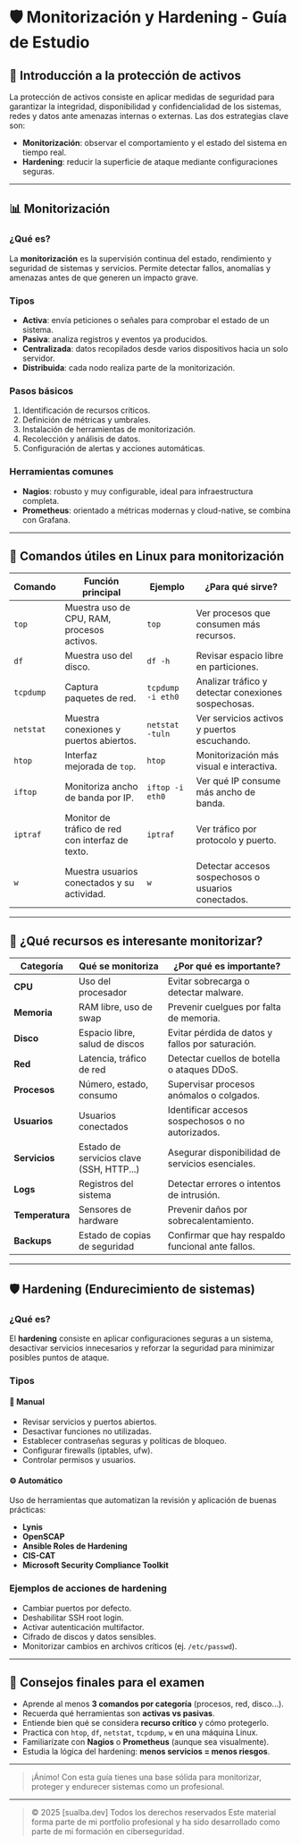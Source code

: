 # 🛡️ Monitorización y Hardening - Guía de Estudio

## 🔐 Introducción a la protección de activos

La protección de activos consiste en aplicar medidas de seguridad para garantizar la integridad, disponibilidad y confidencialidad de los sistemas, redes y datos ante amenazas internas o externas. Las dos estrategias clave son:

- **Monitorización**: observar el comportamiento y el estado del sistema en tiempo real.
- **Hardening**: reducir la superficie de ataque mediante configuraciones seguras.

---

## 📊 Monitorización

### ¿Qué es?

La **monitorización** es la supervisión continua del estado, rendimiento y seguridad de sistemas y servicios. Permite detectar fallos, anomalías y amenazas antes de que generen un impacto grave.

### Tipos

- **Activa**: envía peticiones o señales para comprobar el estado de un sistema.
- **Pasiva**: analiza registros y eventos ya producidos.
- **Centralizada**: datos recopilados desde varios dispositivos hacia un solo servidor.
- **Distribuida**: cada nodo realiza parte de la monitorización.

### Pasos básicos

1. Identificación de recursos críticos.
2. Definición de métricas y umbrales.
3. Instalación de herramientas de monitorización.
4. Recolección y análisis de datos.
5. Configuración de alertas y acciones automáticas.

### Herramientas comunes

- **Nagios**: robusto y muy configurable, ideal para infraestructura completa.
- **Prometheus**: orientado a métricas modernas y cloud-native, se combina con Grafana.

---

## 🧰 Comandos útiles en Linux para monitorización

| Comando     | Función principal                                           | Ejemplo             | ¿Para qué sirve?                                      |
|-------------|-------------------------------------------------------------|---------------------|--------------------------------------------------------|
| `top`       | Muestra uso de CPU, RAM, procesos activos.                  | `top`               | Ver procesos que consumen más recursos.               |
| `df`        | Muestra uso del disco.                                      | `df -h`             | Revisar espacio libre en particiones.                 |
| `tcpdump`   | Captura paquetes de red.                                    | `tcpdump -i eth0`   | Analizar tráfico y detectar conexiones sospechosas.   |
| `netstat`   | Muestra conexiones y puertos abiertos.                      | `netstat -tuln`     | Ver servicios activos y puertos escuchando.           |
| `htop`      | Interfaz mejorada de `top`.                                 | `htop`              | Monitorización más visual e interactiva.              |
| `iftop`     | Monitoriza ancho de banda por IP.                           | `iftop -i eth0`     | Ver qué IP consume más ancho de banda.                |
| `iptraf`    | Monitor de tráfico de red con interfaz de texto.            | `iptraf`            | Ver tráfico por protocolo y puerto.                   |
| `w`         | Muestra usuarios conectados y su actividad.                 | `w`                 | Detectar accesos sospechosos o usuarios conectados.   |

---

## 📌 ¿Qué recursos es interesante monitorizar?

| Categoría      | Qué se monitoriza                         | ¿Por qué es importante?                                |
|----------------|--------------------------------------------|---------------------------------------------------------|
| **CPU**        | Uso del procesador                         | Evitar sobrecarga o detectar malware.                   |
| **Memoria**    | RAM libre, uso de swap                     | Prevenir cuelgues por falta de memoria.                |
| **Disco**      | Espacio libre, salud de discos             | Evitar pérdida de datos y fallos por saturación.       |
| **Red**        | Latencia, tráfico de red                   | Detectar cuellos de botella o ataques DDoS.            |
| **Procesos**   | Número, estado, consumo                    | Supervisar procesos anómalos o colgados.               |
| **Usuarios**   | Usuarios conectados                        | Identificar accesos sospechosos o no autorizados.      |
| **Servicios**  | Estado de servicios clave (SSH, HTTP...)   | Asegurar disponibilidad de servicios esenciales.       |
| **Logs**       | Registros del sistema                      | Detectar errores o intentos de intrusión.              |
| **Temperatura**| Sensores de hardware                       | Prevenir daños por sobrecalentamiento.                 |
| **Backups**    | Estado de copias de seguridad              | Confirmar que hay respaldo funcional ante fallos.      |

---

## 🛡️ Hardening (Endurecimiento de sistemas)

### ¿Qué es?

El **hardening** consiste en aplicar configuraciones seguras a un sistema, desactivar servicios innecesarios y reforzar la seguridad para minimizar posibles puntos de ataque.

### Tipos

#### 🔧 Manual

- Revisar servicios y puertos abiertos.
- Desactivar funciones no utilizadas.
- Establecer contraseñas seguras y políticas de bloqueo.
- Configurar firewalls (iptables, ufw).
- Controlar permisos y usuarios.

#### ⚙️ Automático

Uso de herramientas que automatizan la revisión y aplicación de buenas prácticas:
- **Lynis**
- **OpenSCAP**
- **Ansible Roles de Hardening**
- **CIS-CAT**
- **Microsoft Security Compliance Toolkit**

### Ejemplos de acciones de hardening

- Cambiar puertos por defecto.
- Deshabilitar SSH root login.
- Activar autenticación multifactor.
- Cifrado de discos y datos sensibles.
- Monitorizar cambios en archivos críticos (ej. `/etc/passwd`).

---

## 🎯 Consejos finales para el examen

- Aprende al menos **3 comandos por categoría** (procesos, red, disco...).
- Recuerda qué herramientas son **activas vs pasivas**.
- Entiende bien qué se considera **recurso crítico** y cómo protegerlo.
- Practica con `htop`, `df`, `netstat`, `tcpdump`, `w` en una máquina Linux.
- Familiarízate con **Nagios** o **Prometheus** (aunque sea visualmente).
- Estudia la lógica del hardening: **menos servicios = menos riesgos**.

---

> ¡Ánimo! Con esta guía tienes una base sólida para monitorizar, proteger y endurecer sistemas como un profesional.

***
>© 2025 [sualba.dev] Todos los derechos reservados
Este material forma parte de mi portfolio profesional y ha sido desarrollado como parte de mi formación en ciberseguridad.